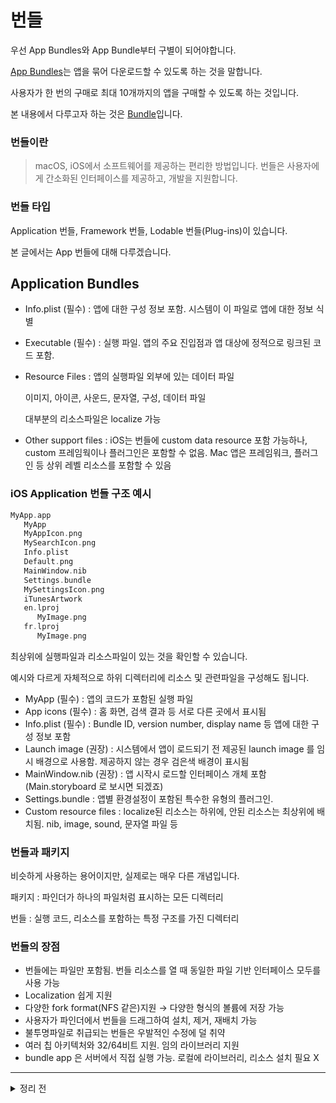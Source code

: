 # 번들

우선 App Bundles와 App Bundle부터 구별이 되어야합니다.

[App Bundles](https://developer.apple.com/app-store/app-bundles/)는 앱을 묶어 다운로드할 수 있도록 하는 것을 말합니다.

사용자가 한 번의 구매로 최대 10개까지의 앱을 구매할 수 있도록 하는 것입니다.

본 내용에서 다루고자 하는 것은 [Bundle](https://developer.apple.com/library/archive/documentation/CoreFoundation/Conceptual/CFBundles/AboutBundles/AboutBundles.html#//apple_ref/doc/uid/10000123i-CH100-SW1)입니다.

### 번들이란

> macOS, iOS에서 소프트웨어를 제공하는 편리한 방법입니다.
번들은 사용자에게 간소화된 인터페이스를 제공하고, 개발을 지원합니다.
> 

### 번들 타입

Application 번들, Framework 번들, Lodable 번들(Plug-ins)이 있습니다.

본 글에서는 App 번들에 대해 다루겠습니다.

## Application Bundles

- Info.plist (필수) : 앱에 대한 구성 정보 포함. 시스템이 이 파일로 앱에 대한 정보 식별
- Executable (필수) : 실행 파일. 앱의 주요 진입점과 앱 대상에 정적으로 링크된 코드 포함.
- Resource Files : 앱의 실행파일 외부에 있는 데이터 파일
    
    이미지, 아이콘, 사운드, 문자열, 구성, 데이터 파일
    
    대부분의 리소스파일은 localize 가능
    
- Other support files : iOS는 번들에 custom data resource 포함 가능하나, custom 프레임웍이나 플러그인은 포함할 수 없음. Mac 앱은 프레임워크, 플러그인 등 상위 레벨 리소스를 포함할 수 있음

### iOS Application 번들 구조 예시

```swift
MyApp.app
   MyApp
   MyAppIcon.png
   MySearchIcon.png
   Info.plist
   Default.png
   MainWindow.nib
   Settings.bundle
   MySettingsIcon.png
   iTunesArtwork
   en.lproj
      MyImage.png
   fr.lproj
      MyImage.png
```

최상위에 실행파일과 리소스파일이 있는 것을 확인할 수 있습니다.

예시와 다르게 자체적으로 하위 디렉터리에 리소스 및 관련파일을 구성해도 됩니다.

- MyApp (필수)  : 앱의 코드가 포함된 실행 파일
- App icons (필수) : 홈 화면, 검색 결과 등 서로 다른 곳에서 표시됨
- Info.plist (필수) : Bundle ID, version number, display name 등 앱에 대한 구성 정보 포함
- Launch image (권장) : 시스템에서 앱이 로드되기 전 제공된 launch image 를 임시 배경으로 사용함. 제공하지 않는 경우 검은색 배경이 표시됨
- MainWindow.nib (권장) : 앱 시작시 로드할 인터페이스 개체 포함 (Main.storyboard 로 보시면 되겠죠)
- Settings.bundle : 앱별 환경설정이 포함된 특수한 유형의 플러그인.
- Custom resource files : localize된 리소스는 하위에, 안된 리소스는 최상위에 배치됨. nib, image, sound, 문자열 파일 등

### 번들과 패키지

비슷하게 사용하는 용어이지만, 실제로는 매우 다른 개념입니다.

패키지 : 파인더가 하나의 파일처럼 표시하는 모든 디렉터리

번들 : 실행 코드, 리소스를 포함하는 특정 구조를 가진 디렉터리

### 번들의 장점

- 번들에는 파일만 포함됨. 번들 리소스를 열 때 동일한 파일 기반 인터페이스 모두를 사용 가능
- Localization 쉽게 지원
- 다양한 fork format(NFS 같은)지원 → 다양한 형식의 볼륨에 저장 가능
- 사용자가 파인더에서 번들을 드래그하여 설치, 제거, 재배치 가능
- 불투명파일로 취급되는 번들은 우발적인 수정에 덜 취약
- 여러 칩 아키텍처와 32/64비트 지원. 임의 라이브러리 지원
- bundle app 은 서버에서 직접 실행 가능. 로컬에 라이브러리, 리소스 설치 필요 X

---
<details>
<summary>정리 전</summary>

- 
    
    # 원문
    
    우선 App Bundles와 App Bundle부터 구별이 되어야합니다.
    
    [App Bundles](https://developer.apple.com/app-store/app-bundles/)는 앱을 묶어 다운로드할 수 있도록 하는 것을 말합니다.
    
    사용자가 한 번의 구매로 최대 10개까지의 앱을 구매할 수 있도록 하는 것입니다.
    
    본 내용에서 다루고자 하는 것은 [Bundle](https://developer.apple.com/library/archive/documentation/CoreFoundation/Conceptual/CFBundles/AboutBundles/AboutBundles.html#//apple_ref/doc/uid/10000123i-CH100-SW1)입니다.
    
    ### 번들이란
    
    > macOS, iOS에서 소프트웨어를 제공하는 편리한 방법
    번들은 사용자에게 simplified 인터페이스와 개발지원을 제공합니다.
    > 
    
    ## 번들과 패키지
    
    비슷하게 사용하는 용어이지만, 실제로는 매우 다른 개념입니다.
    
    패키지 : 파인더가 하나의 파일처럼 표시하는 모든 디렉터리
    
    번들 : 실행 코드, 리소스를 포함하는 특정 구조를 가진 디렉터리
    
    ### 패키지
    
    패키지는 macOS를 사용하게 쉽게하는 추상화 중 하나를 제공하는데요. 컴퓨터에서 앱은 실제로는 디렉터리입니다. 패키지 디렉터리 내에 앱을 실행하는데 필요한 코드, 리소스가 들어있죠. 
    
    그런데, 파인더는 패키지와 상호작용할 때 이를 하나의 파일처럼 취급합니다.  하나의 파일처럼 취급하다보니 일반적인 사용자가 패키지 컨텐츠에 변경을 하지 못하게 되는 것이죠. 예를 들면, 일반 사용자가 앱에 리소스나 코드 모듈을 정렬하거나 삭제하는 동작을 할 수 없는 것입니다.
    
    (패키지는 기본적으로는 불투명, 사용자가 내용을 보고 수정 가능함.)
    
    ### 번들
    
    패키지는 사용자 경험을 위해 존재하는 반면, 번들은 개발자가 코드를 패키징하고 운영체제에서 코드에 접근할 수 있도록 돕는 데 더 중점을 둡니다. 번들은 코드, 리소스를 구성하기 위한 기본 구조를 정의합니다. 이 구조로 localization같은 기능을 쉽게 사용할 수 있습니다. 정확한 구조는 어떤 것을 만드는지, 대상 플랫폼이 무엇인지에 따라 다릅니다.
    
    번들과 패키지를 비슷하게 사용하는 이유는 많은 유형의 번들이 패키지이기도 하기 때문입니다. (App, 로드 가능한 Bundle 등) 그러나 모든 번들이 패키지인 것은 아니며 그 반대의 경우도 마찬가지입니다.
    
    ### 번들의 장점
    
    - 번들에는 파일만 포함됨. 번들 리소스를 열 때 동일한 파일 기반 인터페이스 모두를 사용 가능
    - Localization 쉽게 지원
    - 다양한 fork format(NFS 같은)지원 → 다양한 형식의 볼륨에 저장 가능
    - 사용자가 파인더에서 번들을 드래그하여 설치, 제거, 재배치 가능
    - 불투명파일로 취급되는 번들은 우발적인 수정에 덜 취약
    - 여러 칩 아키텍처와 32/64비트 지원. 임의 라이브러리 지원
    - bundle app 은 서버에서 직접 실행 가능. 로컬에 라이브러리, 리소스 설치 필요 X
    
    ### 번들의 타입
    
    - Application
        - 앱이 작동하는데 필요한 모든 것이 저장됩니다.
    - Frameworks
        - Dynamic shared library와 라이브러리를 지원하는데 필요한 리소스 파일을 캡슐화하는 디렉터리.
        - 관련 리소스를 단일 위치에서 제공한다는 점에서 이점이 있음
            - 대부분 프레임웍 - 헤더파일 있음
            - 헤드파일과 라이브러리, 리소스와 그룹화하면 프레임웍 설치, 제거, 리소스 검색 용이함
        - 프레임웍 코드와 리소스는 리소스를 사용하는 프로세스의 수에 관계없이, 한 번에 하나의 복사본만 메모리에 상주함
            
            → 앱들이 프레임웍이 포함된 메모리를 공유함 
            
            → 시스템 메모리 사용 공간을 줄이고 성능 개선하는데 도움
            
    - Lodable, Plug-Ins
        - 앱의 동작을 동적으로 확장할 수 있는 방법 제공합니다.
        - 실행 코드, 리소스로 구성됩니다.
        - Lodable 번들을 사용하여, 다른 개발자가 앱의 기본 동작을 확장할 수 있게 합니다.
    
    ## 번들 구조
    
    Application Bundles
    
    - Info.plist (필수) : 앱에 대한 구성 정보 포함. 시스템이 이 파일로 앱에 대한 정보 식별
    - Executable (필수) : 실행 파일. 앱의 주요 진입점과 앱 대상에 정적으로 링크된 코드 포함
    - Resource Files : 앱의 실행파일 외부에 있는 데이터 파일
        
        이미지, 아이콘, 사운드, 문자열, 구성, 데이터 파일
        
        대부분의 리소스파일은 localize 가능
        
    - Other support files : iOS는 번들에 custom data resource 포함 가능하나, custom 프레임웍이나 플러그인은 포함할 수 없음. Mac 앱은 프레임워크, 플러그인 등 상위 레벨 리소스를 포함할 수 있음
    
    ### iOS Application 번들 구조 예시
    
    ```swift
    MyApp.app
       MyApp
       MyAppIcon.png
       MySearchIcon.png
       Info.plist
       Default.png
       MainWindow.nib
       Settings.bundle
       MySettingsIcon.png
       iTunesArtwork
       en.lproj
          MyImage.png
       fr.lproj
          MyImage.png
    ```
    
    최상위에 실행파일과 리소스파일이 있는 것을 확인할 수 있습니다.
    
    예시와 다르게 자체적으로 하위 디렉터리에 리소스 및 관련파일을 구성해도 됩니다.
    
    - MyApp (필수)  : 앱의 코드가 포함된 실행 파일
    - App icons (필수) : 홈 화면, 검색 결과 등 서로 다른 곳에서 표시됨
    - Info.plist (필수) : Bundle ID, version number, display name 등 앱에 대한 구성 정보 포함
    - Launch image (권장) : 시스템에서 앱이 로드되기 전 제공된 launch image 를 임시 배경으로 사용함. 제공하지 않는 경우 검은색 배경이 표시됨
    - MainWindow.nib (권장) : 앱 시작시 로드할 인터페이스 개체 포함 (Main.storyboard 로 보시면 되겠죠)
    - Settings.bundle : 앱별 환경설정이 포함된 특수한 유형의 플러그인.
    - Custom resource files : localize된 리소스는 하위에, 안된 리소스는 최상위에 배치됨. nib, image, sound, 문자열 파일 등
</details>
